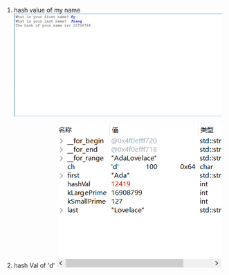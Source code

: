 1. hash value of my name
![hashMyName.png](images/hashMyName.png)

2. hash Val of  'd'
![hashVal of d.png](images/hashVal.png)
